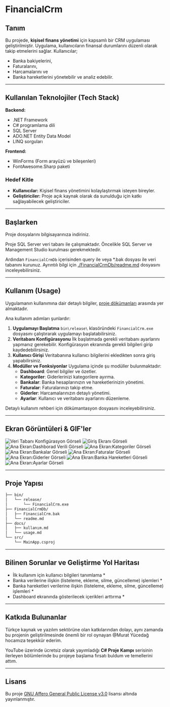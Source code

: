 # FinancialCrm

## **Tanım**

Bu projede, **kişisel finans yönetimi** için kapsamlı bir CRM uygulaması geliştirilmiştir.
Uygulama, kullanıcıların finansal durumlarını düzenli olarak takip etmelerini sağlar. Kullanıcılar;

- Banka bakiyelerini,
- Faturalarını,
- Harcamalarını ve
- Banka hareketlerini yönetebilir ve analiz edebilir.

---

## **Kullanılan Teknolojiler (Tech Stack)**

**Backend:**

- .NET Framework
- C# programlama dili
- SQL Server
- ADO.NET Entity Data Model
- LINQ sorguları

**Frontend:**

- WinForms (Form arayüzü ve bileşenleri)
- FontAwesome.Sharp paketi

### **Hedef Kitle**

- **Kullanıcılar:** Kişisel finans yönetimini kolaylaştırmak isteyen bireyler.
- **Geliştiriciler:** Proje açık kaynak olarak da sunulduğu için katkı sağlayabilecek geliştiriciler.

---

## Başlarken

Proje dosyalarını bilgisayarınıza indiriniz.

Proje SQL Server veri tabanı ile çalışmaktadır. Öncelikle SQL Server ve Management Studio kurulması gerekmektedir.

Ardından  `FinancialCrmDb` içerisinden query ile veya *.bak dosyası ile veri tabanını kurunuz.  Ayrıntılı bilgi için [./FinancialCrmDb/readme.md](./FinancialCrmDb/readme.md) dosyasını inceleyebilirsiniz.

---

## **Kullanım (Usage)**

Uygulamanın kullanımına dair detaylı bilgiler, [proje dökümanları](./docs/Kullanım) arasında yer almaktadır.

Ana kullanım adımları şunlardır:

1. **Uygulamayı Başlatma**
   `bin\release\` klasöründeki `FinancialCrm.exe` dosyasını çalıştırarak uygulamayı başlatabilirsiniz.
2. **Veritabanı Konfigürasyonu**
   İlk başlatmada gerekli veritabanı ayarlarını yapmanız gerekebilir. Konfigürasyon ekranında gerekli bilgileri girip kaydedebilirsiniz.
3. **Kullanıcı Girişi**
   Veritabanına kullanıcı bilgilerini ekledikten sonra giriş yapabilirsiniz.
4. **Modüller ve Fonksiyonlar**
   Uygulama içinde şu modüller bulunmaktadır:
   - **Dashboard**: Genel bilgiler ve özetler.
   - **Kategoriler**: Giderlerinizi kategorilere ayırma.
   - **Bankalar**: Banka hesaplarınızın ve hareketlerinizin yönetimi.
   - **Faturalar**: Faturalarınızı takip etme.
   - **Giderler**: Harcamalarınızın detaylı yönetimi.
   - **Ayarlar**: Kullanıcı ve veritabanı ayarlarını düzenleme.

Detaylı kullanım rehberi için dökümantasyon dosyasını inceleyebilirsiniz.


---

## Ekran Görüntüleri & GIF'ler

![Veri Tabanı Konfigürasyon Görseli](./ScreenShots/DatabaseConfigScreen.png)
![Giriş Ekranı Görseli](./ScreenShots/LoginScreen.png)
![Ana Ekran:Dashborad Verili Görseli](./ScreenShots/DashboardDefaultValues.png)
![Ana Ekran:Kategoriler Görseli](./ScreenShots/CategoriesScreen.png)
![Ana Ekran:Bankalar Görseli](./ScreenShots/BanksScreen.png)
![Ana Ekran:Faturalar Görseli](./ScreenShots/BillsScreen.png)
![Ana Ekran:Giderler Görseli](./ScreenShots/SpendingsScreen.png)
![Ana Ekran:Banka Hareketleri Görseli](./ScreenShots/BankProcessScreen.png)
![Ana Ekran:Ayarlar Görseli](./ScreenShots/SettingsScreen.png)


---

## Proje Yapısı

```tex
├── bin/
│   └── release/
│       └── FinancialCrm.exe
├── FinancialCrmDb/
│   ├── FinancialCrm.bak
│   └── readme.md
├── docs/
│   ├── kullanım.md
│   └── usage.md
└── src/
    └── MainApp.csproj
```



---

## Bilinen Sorunlar ve Geliştirme Yol Haritası

* İlk kullanım için kullanıcı bilgileri tanımlama *
* Banka verilerine ilişkin (listeleme, ekleme, silme, güncelleme) işlemleri *
* Banka hareketleri verilerine ilişkin (listeleme, ekleme, silme, güncelleme) işlemleri *
* Dashboard ekranında gösterilecek içerikleri arttırma *
  

---

## Katkıda Bulunanlar

Türkçe kaynak ve yazılım sektörüne olan katkılarından dolayı, aynı zamanda bu projenin geliştirilmesinde önemli bir rol oynayan @Murat Yücedağ hocamıza teşekkür ederim.

YouTube üzerinde ücretsiz olarak yayımladığı **C# Proje Kampı** serisinin ilerleyen bölümlerinde bu projeye başlama fırsatı buldum ve temellerini attım.

---

## Lisans

Bu proje [GNU Affero General Public License v3.0](LICENSE.txt) lisansı altında yayınlanmıştır.
